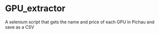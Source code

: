 # GPU_extractor
A selenium script that gets the name and price of each GPU in Pichau and save as a CSV


